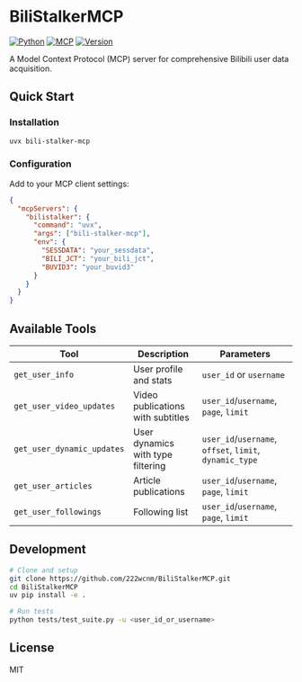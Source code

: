 # BiliStalkerMCP

[![Python](https://img.shields.io/badge/Python-3.10+-blue?logo=python)](https://www.python.org/)
[![MCP](https://img.shields.io/badge/MCP-Compatible-orange)](https://github.com/jlowin/fastmcp)
[![Version](https://img.shields.io/badge/Version-2.3-green)](https://pypi.org/project/bili-stalker-mcp/)

A Model Context Protocol (MCP) server for comprehensive Bilibili user data acquisition.

## Quick Start

### Installation
```bash
uvx bili-stalker-mcp
```

### Configuration
Add to your MCP client settings:

```json
{
  "mcpServers": {
    "bilistalker": {
      "command": "uvx",
      "args": ["bili-stalker-mcp"],
      "env": {
        "SESSDATA": "your_sessdata",
        "BILI_JCT": "your_bili_jct",
        "BUVID3": "your_buvid3"
      }
    }
  }
}
```

## Available Tools

| Tool | Description | Parameters |
|------|-------------|------------|
| `get_user_info` | User profile and stats | `user_id` or `username` |
| `get_user_video_updates` | Video publications with subtitles | `user_id`/`username`, `page`, `limit` |
| `get_user_dynamic_updates` | User dynamics with type filtering | `user_id`/`username`, `offset`, `limit`, `dynamic_type` |
| `get_user_articles` | Article publications | `user_id`/`username`, `page`, `limit` |
| `get_user_followings` | Following list | `user_id`/`username`, `page`, `limit` |

## Development

```bash
# Clone and setup
git clone https://github.com/222wcnm/BiliStalkerMCP.git
cd BiliStalkerMCP
uv pip install -e .

# Run tests
python tests/test_suite.py -u <user_id_or_username>
```

## License

MIT
